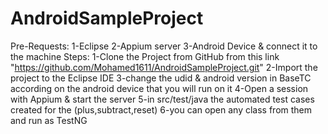 # AndroidSampleProject
Pre-Requests:
1-Eclipse
2-Appium server
3-Android Device & connect it to the machine
Steps:
1-Clone the Project from GitHub from this link "https://github.com/Mohamed1611/AndroidSampleProject.git"
2-Import the project to the Eclipse IDE
3-change the udid & android version in BaseTC according on the android device that you will run on it
4-Open a session with Appium & start the server
5-in src/test/java the automated test cases created for the (plus,subtract,reset) 
6-you can open any class from them and run as TestNG



